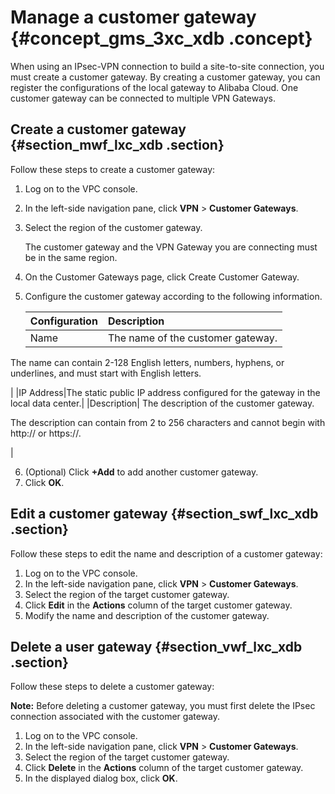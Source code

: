 # Manage a customer gateway {#concept_gms_3xc_xdb .concept}

When using an IPsec-VPN connection to build a site-to-site connection, you must create a customer gateway. By creating a customer gateway, you can register the configurations of the local gateway to Alibaba Cloud. One customer gateway can be connected to multiple VPN Gateways.

## Create a customer gateway {#section_mwf_lxc_xdb .section}

Follow these steps to create a customer gateway:

1.  Log on to the VPC console.
2.  In the left-side navigation pane, click **VPN** \> **Customer Gateways**.
3.  Select the region of the customer gateway.

    The customer gateway and the VPN Gateway you are connecting must be in the same region.

4.  On the Customer Gateways page, click Create Customer Gateway.
5.  Configure the customer gateway according to the following information.

    |Configuration|Description|
    |:------------|:----------|
    |Name| The name of the customer gateway.

 The name can contain 2-128 English letters, numbers, hyphens, or underlines, and must start with English letters.

 |
    |IP Address|The static public IP address configured for the gateway in the local data center.|
    |Description| The description of the customer gateway.

 The description can contain from 2 to 256 characters and cannot begin with http:// or https://.

 |

6.  \(Optional\) Click **+Add** to add another customer gateway.
7.  Click **OK**.

## Edit a customer gateway {#section_swf_lxc_xdb .section}

Follow these steps to edit the name and description of a customer gateway:

1.  Log on to the VPC console.
2.  In the left-side navigation pane, click **VPN** \> **Customer Gateways**.
3.  Select the region of the target customer gateway.
4.  Click **Edit** in the **Actions** column of the target customer gateway.
5.  Modify the name and description of the customer gateway.

## Delete a user gateway {#section_vwf_lxc_xdb .section}

Follow these steps to delete a customer gateway:

**Note:** Before deleting a customer gateway, you must first delete the IPsec connection associated with the customer gateway.

1.  Log on to the VPC console.
2.  In the left-side navigation pane, click **VPN** \> **Customer Gateways**.
3.  Select the region of the target customer gateway.
4.  Click **Delete** in the **Actions** column of the target customer gateway.
5.  In the displayed dialog box, click **OK**.

